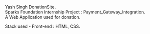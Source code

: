 Yash Singh DonationSite. <br>
Sparks Foundation Internship Project : Payment_Gateway_Integration. <br>
A Web Application used for donation.<br>

Stack used - Front-end : HTML, CSS.



